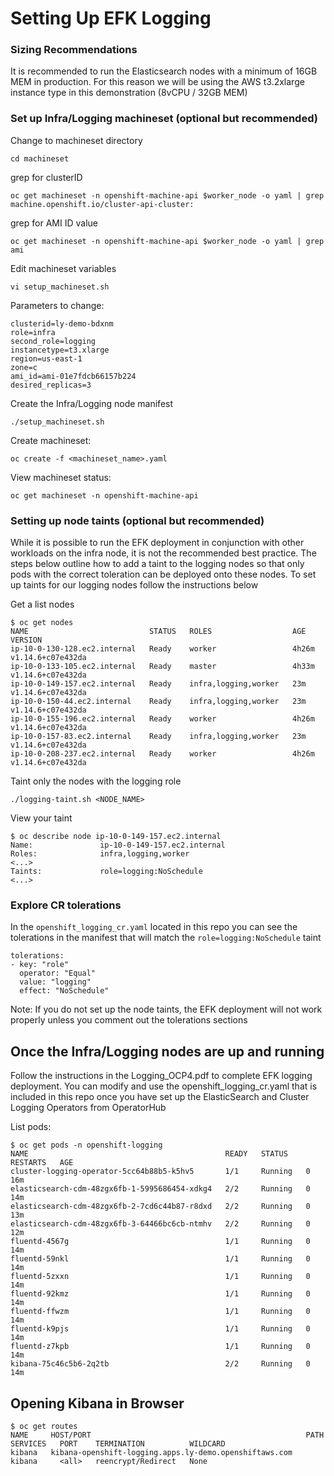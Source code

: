 # Setting Up EFK Logging

### Sizing Recommendations
It is recommended to run the Elasticsearch nodes with a minimum of 16GB MEM in production. For this reason we will be using the AWS t3.2xlarge instance type in this demonstration (8vCPU / 32GB MEM)

### Set up Infra/Logging machineset (optional but recommended)

Change to machineset directory
```
cd machineset
```

grep for clusterID
```
oc get machineset -n openshift-machine-api $worker_node -o yaml | grep machine.openshift.io/cluster-api-cluster:
```

grep for AMI ID value
```
oc get machineset -n openshift-machine-api $worker_node -o yaml | grep ami
```

Edit machineset variables
```
vi setup_machineset.sh
```

Parameters to change:
```
clusterid=ly-demo-bdxnm
role=infra
second_role=logging
instancetype=t3.xlarge
region=us-east-1
zone=c
ami_id=ami-01e7fdcb66157b224
desired_replicas=3
```

Create the Infra/Logging node manifest
```
./setup_machineset.sh
```

Create machineset:
```
oc create -f <machineset_name>.yaml
```

View machineset status:
```
oc get machineset -n openshift-machine-api
```

### Setting up node taints (optional but recommended)
While it is possible to run the EFK deployment in conjunction with other workloads on the infra node, it is not the recommended best practice. The steps below outline how to add a taint to the logging nodes so that only pods with the correct toleration can be deployed onto these nodes. To set up taints for our logging nodes follow the instructions below

Get a list nodes
```
$ oc get nodes
NAME                           STATUS   ROLES                  AGE     VERSION
ip-10-0-130-128.ec2.internal   Ready    worker                 4h26m   v1.14.6+c07e432da
ip-10-0-133-105.ec2.internal   Ready    master                 4h33m   v1.14.6+c07e432da
ip-10-0-149-157.ec2.internal   Ready    infra,logging,worker   23m     v1.14.6+c07e432da
ip-10-0-150-44.ec2.internal    Ready    infra,logging,worker   23m     v1.14.6+c07e432da
ip-10-0-155-196.ec2.internal   Ready    worker                 4h26m   v1.14.6+c07e432da
ip-10-0-157-83.ec2.internal    Ready    infra,logging,worker   23m     v1.14.6+c07e432da
ip-10-0-208-237.ec2.internal   Ready    worker                 4h26m   v1.14.6+c07e432da
```

Taint only the nodes with the logging role
```
./logging-taint.sh <NODE_NAME>
```

View your taint
```
$ oc describe node ip-10-0-149-157.ec2.internal
Name:               ip-10-0-149-157.ec2.internal
Roles:              infra,logging,worker
<...>
Taints:             role=logging:NoSchedule
<...>
```

### Explore CR tolerations
In the `openshift_logging_cr.yaml` located in this repo you can see the tolerations in the manifest that will match the `role=logging:NoSchedule` taint

```
tolerations:
- key: "role"
  operator: "Equal"
  value: "logging"
  effect: "NoSchedule"
```

Note: If you do not set up the node taints, the EFK deployment will not work properly unless you comment out the tolerations sections

## Once the Infra/Logging nodes are up and running

Follow the instructions in the Logging_OCP4.pdf to complete EFK logging deployment. You can modify and use the openshift_logging_cr.yaml that is included in this repo once you have set up the ElasticSearch and Cluster Logging Operators from OperatorHub

List pods:
```
$ oc get pods -n openshift-logging
NAME                                            READY   STATUS    RESTARTS   AGE
cluster-logging-operator-5cc64b88b5-k5hv5       1/1     Running   0          16m
elasticsearch-cdm-48zgx6fb-1-5995686454-xdkg4   2/2     Running   0          14m
elasticsearch-cdm-48zgx6fb-2-7cd6c44b87-r8dxd   2/2     Running   0          13m
elasticsearch-cdm-48zgx6fb-3-64466bc6cb-ntmhv   2/2     Running   0          12m
fluentd-4567g                                   1/1     Running   0          14m
fluentd-59nkl                                   1/1     Running   0          14m
fluentd-5zxxn                                   1/1     Running   0          14m
fluentd-92kmz                                   1/1     Running   0          14m
fluentd-ffwzm                                   1/1     Running   0          14m
fluentd-k9pjs                                   1/1     Running   0          14m
fluentd-z7kpb                                   1/1     Running   0          14m
kibana-75c46c5b6-2q2tb                          2/2     Running   0          14m
```

## Opening Kibana in Browser
```
$ oc get routes
NAME     HOST/PORT                                                PATH   SERVICES   PORT    TERMINATION          WILDCARD
kibana   kibana-openshift-logging.apps.ly-demo.openshiftaws.com          kibana     <all>   reencrypt/Redirect   None
```
